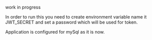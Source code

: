 work in progress

In order to run this you need to create environment variable
name it JWT_SECRET and set a password which will be used for token.

Application is configured for mySql as it is now.
